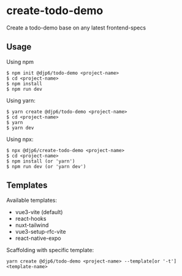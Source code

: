 # create-todo-demo

Create a todo-demo base on any latest frontend-specs

## Usage

Using npm

```shell
$ npm init @djp6/todo-demo <project-name>
$ cd <project-name>
$ npm install
$ npm run dev
```

Using yarn:

```shell
$ yarn create @djp6/todo-demo <project-name>
$ cd <project-name>
$ yarn
$ yarn dev
```

Using npx:

```shell
$ npx @djp6/create-todo-demo <project-name>
$ cd <project-name>
$ npm install (or 'yarn')
$ npm run dev (or 'yarn dev')
```

## Templates

Available templates:

- vue3-vite (default)
- react-hooks
- nuxt-tailwind
- vue3-setup-rfc-vite
- react-native-expo

Scaffolding with specific template:

```shell
yarn create @djp6/todo-demo <project-name> --template[or '-t'] <template-name>
```
